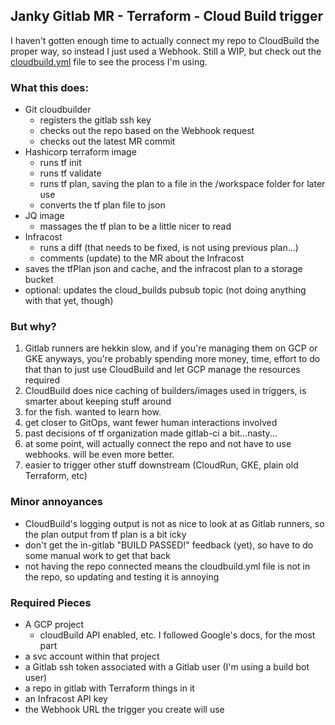## Janky Gitlab MR - Terraform - Cloud Build trigger

I haven't gotten enough time to actually connect my repo to CloudBuild the proper way, so instead I just used a Webhook.  Still a WIP, but check out the [cloudbuild.yml](cloudbuild.yml) file to see the process I'm using.

### What this does:

* Git cloudbuilder
  * registers the gitlab ssh key
  * checks out the repo based on the Webhook request
  * checks out the latest MR commit
* Hashicorp terraform image
  * runs tf init
  * runs tf validate
  * runs tf plan, saving the plan to a file in the /workspace folder for later use
  * converts the tf plan file to json
* JQ image
  * massages the tf plan to be a little nicer to read
* Infracost
  * runs a diff (that needs to be fixed, is not using previous plan...)
  * comments (update) to the MR about the Infracost
* saves the tfPlan json and cache, and the infracost plan to a storage bucket
* optional: updates the cloud_builds pubsub topic (not doing anything with that yet, though)

### But why?

1) Gitlab runners are hekkin slow, and if you're managing them on GCP or GKE anyways, you're probably spending more money, time, effort to do that than to just use CloudBuild and let GCP manage the resources required
2) CloudBuild does nice caching of builders/images used in triggers, is smarter about keeping stuff around
3) for the fish. wanted to learn how.
4) get closer to GitOps, want fewer human interactions involved
5) past decisions of tf organization made gitlab-ci a bit...nasty...
6) at some point, will actually connect the repo and not have to use webhooks.  will be even more better.
7) easier to trigger other stuff downstream (CloudRun, GKE, plain old Terraform, etc)

### Minor annoyances

* CloudBuild's logging output is not as nice to look at as Gitlab runners, so the plan output from tf plan is a bit icky
* don't get the in-gitlab "BUILD PASSED!" feedback (yet), so have to do some manual work to get that back
* not having the repo connected means the cloudbuild.yml file is not in the repo, so updating and testing it is annoying

### Required Pieces

* A GCP project
  * cloudBuild API enabled, etc.  I followed Google's docs, for the most part
* a svc account within that project
* a Gitlab ssh token associated with a Gitlab user (I'm using a build bot user)
* a repo in gitlab with Terraform things in it
* an Infracost API key
* the Webhook URL the trigger you create will use
